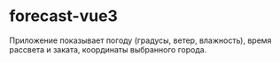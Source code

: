 # forecast-vue3
Приложение показывает погоду (градусы, ветер, влажность), время рассвета и заката, координаты выбранного города.
